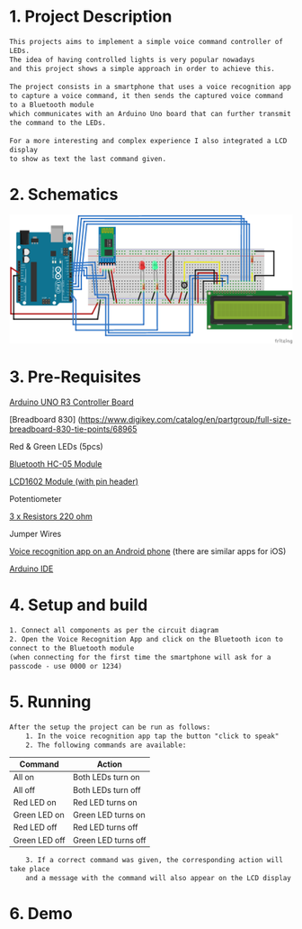 # 1. Project Description
	This projects aims to implement a simple voice command controller of LEDs. 
	The idea of having controlled lights is very popular nowadays 
	and this project shows a simple approach in order to achieve this.
	
	The project consists in a smartphone that uses a voice recognition app 
	to capture a voice command, it then sends the captured voice command to a Bluetooth module 
	which communicates with an Arduino Uno board that can further transmit the command to the LEDs.
	
	For a more interesting and complex experience I also integrated a LCD display 
	to show as text the last command given.
	
	
# 2. Schematics
![](VoiceCotnrolledLEDsSketch.png)

# 3. Pre-Requisites
[Arduino UNO R3 Controller Board](https://docs.arduino.cc/hardware/uno-rev3)

[Breadboard 830] (https://www.digikey.com/catalog/en/partgroup/full-size-breadboard-830-tie-points/68965

Red & Green LEDs (5pcs)

[Bluetooth HC-05 Module](https://www.rhydolabz.com/wireless-bluetooth-ble-c-130_132/hc05-bluetooth-module-masterslave-p-1169.html)

[LCD1602 Module (with pin header)](http://wiki.sunfounder.cc/index.php?title=LCD1602_Module)

Potentiometer

[3 x Resistors 220 ohm](https://protosupplies.com/product/resistor-220-ohm-5-14w25-pack/)

Jumper Wires

[Voice recognition app on an Android phone](https://play.google.com/store/apps/details?id=appinventor.ai_ashishmarch12.Bluetooth_Voice&hl=en) (there are similar apps for iOS)

[Arduino IDE](https://www.arduino.cc/en/software)

# 4. Setup and build
	1. Connect all components as per the circuit diagram
	2. Open the Voice Recognition App and click on the Bluetooth icon to connect to the Bluetooth module 
	(when connecting for the first time the smartphone will ask for a passcode - use 0000 or 1234)
# 5. Running
	After the setup the project can be run as follows:
		1. In the voice recognition app tap the button "click to speak"
		2. The following commands are available:

| Command       | Action              |
| ------------- | ------------------- |
| All on        | Both LEDs turn on   |
| All off	    | Both LEDs turn off  |
| Red LED on	| Red LED turns on    |
| Green LED on	| Green LED turns on  |
| Red LED off	| Red LED turns off   |
| Green LED off	| Green LED turns off |

		3. If a correct command was given, the corresponding action will take place 
		and a message with the command will also appear on the LCD display 
# 6. Demo
